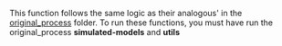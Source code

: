 This function follows the same logic as their analogous' in the [original_process](https://github.com/DavidSolan0/functional_outlier_time_series_detection/tree/main/original_proposal) folder. To run these functions, you must have run the original_process **simulated-models** and **utils**
